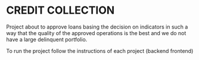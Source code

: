 # CREDIT COLLECTION

Project about to approve loans basing the decision on indicators in such a way that the quality of the approved operations is the best and we do not have a large delinquent portfolio.

To run the project follow the instructions of each project (backend frontend)